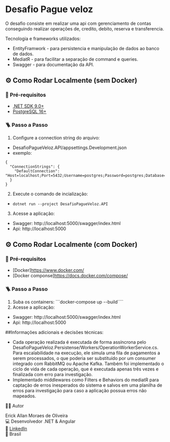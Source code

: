 <h1>Desafio Pague veloz</h1>
O desafio consiste em realizar uma api com gerenciamento de contas conseguindo realizar operações de, credito, debito, reserva e transferencia.

Tecnologia e frameworks utilizados:
 - EntityFramwork - para persistencia e manipulação de dados ao banco de dados.
 - MediatR - para facilitar a separação de command e queries.
 - Swagger - para documentação da API.

## ⚙️ Como Rodar Localmente (sem Docker)

### 🔧 Pré-requisitos

- [.NET SDK 9.0+](https://dotnet.microsoft.com/download)
- [PostgreSQL 16+](https://www.postgresql.org/download/)

### 🪜 Passo a Passo
1. Configure a connection string do arquivo:
  - DesafioPagueVeloz.API/appsettings.Development.json
  - exemplo:
  ```
  {
    "ConnectionStrings": {
      "DefaultConnection": "Host=localhost;Port=5432;Username=postgres;Password=postgres;Database=postgres"
    }
  }
  ```
2. Execute o comando de incialização:
  - ```dotnet run --project DesafioPagueVeloz.API```
3. Acesse a aplicação:
  - Swagger: http://localhost:5000/swagger/index.html
  - Api: http://localhost:5000

## ⚙️ Como Rodar Localmente (com Docker)

### 🔧 Pré-requisitos
 - [Docker]https://www.docker.com/
 - [Docker componse]https://docs.docker.com/compose/
### 🪜 Passo a Passo
1. Suba os containers:
```docker-compose up --build````
2. Acesse a aplicação:
  - Swagger: http://localhost:5000/swagger/index.html
  - Api: http://localhost:5000

##Informações adicionais e decisões técnicas:
 - Cada operação realizada é executada de forma assíncrona pelo DesafioPagueVeloz.Persistense/Workers/OperationWorkerService.cs. Para escalabilidade na execução, ele simula uma fila de pagamentos a serem processados, o que poderia ser substituído por um consumer integrado com RabbitMQ ou Apache Kafka. Também foi implementado o ciclo de vida de cada operação, que é executada apenas três vezes e finalizada com erro para investigação.
 - Implementado middlewares como Filters e Behaviors do mediatR para captação de erros inesperados do sistema e salvos em uma planilha de erros para investigação para caso a aplicação possua erros não mapeados.

 🧑‍💻 Autor
 
Erick Allan Moraes de Oliveira<br>
💻 Desenvolvedor .NET & Angular<br>
📧 [LinkedIn](https://www.linkedin.com/in/erick-allan-moraes/)<br>
📍 Brasil



